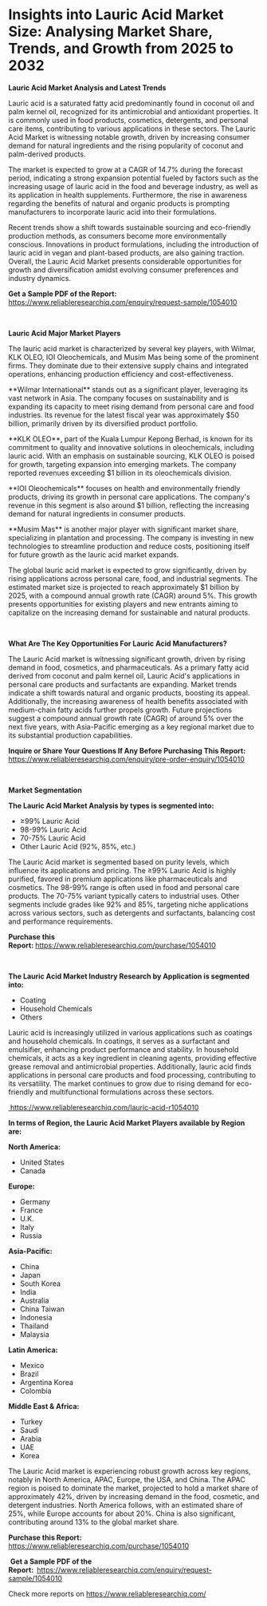 <p><h1>Insights into Lauric Acid Market Size: Analysing Market Share, Trends, and Growth from 2025 to 2032</h1></p><p><strong>Lauric Acid Market Analysis and Latest Trends</strong></p>
<p><p>Lauric acid is a saturated fatty acid predominantly found in coconut oil and palm kernel oil, recognized for its antimicrobial and antioxidant properties. It is commonly used in food products, cosmetics, detergents, and personal care items, contributing to various applications in these sectors. The Lauric Acid Market is witnessing notable growth, driven by increasing consumer demand for natural ingredients and the rising popularity of coconut and palm-derived products.</p><p>The market is expected to grow at a CAGR of 14.7% during the forecast period, indicating a strong expansion potential fueled by factors such as the increasing usage of lauric acid in the food and beverage industry, as well as its application in health supplements. Furthermore, the rise in awareness regarding the benefits of natural and organic products is prompting manufacturers to incorporate lauric acid into their formulations.</p><p>Recent trends show a shift towards sustainable sourcing and eco-friendly production methods, as consumers become more environmentally conscious. Innovations in product formulations, including the introduction of lauric acid in vegan and plant-based products, are also gaining traction. Overall, the Lauric Acid Market presents considerable opportunities for growth and diversification amidst evolving consumer preferences and industry dynamics.</p></p>
<p><strong>Get a Sample PDF of the Report:&nbsp;</strong> <a href="https://www.reliableresearchiq.com/enquiry/request-sample/1054010?utm_campaign=1121&utm_medium=2&utm_source=Github&utm_content=ia&utm_term=31012025&utm_id=lauric-acid">https://www.reliableresearchiq.com/enquiry/request-sample/1054010</a></p>
<p>&nbsp;</p>
<p><strong>Lauric Acid Major Market Players</strong></p>
<p><p>The lauric acid market is characterized by several key players, with Wilmar, KLK OLEO, IOI Oleochemicals, and Musim Mas being some of the prominent firms. They dominate due to their extensive supply chains and integrated operations, enhancing production efficiency and cost-effectiveness.</p><p>**Wilmar International** stands out as a significant player, leveraging its vast network in Asia. The company focuses on sustainability and is expanding its capacity to meet rising demand from personal care and food industries. Its revenue for the latest fiscal year was approximately $50 billion, primarily driven by its diversified product portfolio.</p><p>**KLK OLEO**, part of the Kuala Lumpur Kepong Berhad, is known for its commitment to quality and innovative solutions in oleochemicals, including lauric acid. With an emphasis on sustainable sourcing, KLK OLEO is poised for growth, targeting expansion into emerging markets. The company reported revenues exceeding $1 billion in its oleochemicals division.</p><p>**IOI Oleochemicals** focuses on health and environmentally friendly products, driving its growth in personal care applications. The company's revenue in this segment is also around $1 billion, reflecting the increasing demand for natural ingredients in consumer products.</p><p>**Musim Mas** is another major player with significant market share, specializing in plantation and processing. The company is investing in new technologies to streamline production and reduce costs, positioning itself for future growth as the lauric acid market expands.</p><p>The global lauric acid market is expected to grow significantly, driven by rising applications across personal care, food, and industrial segments. The estimated market size is projected to reach approximately $1 billion by 2025, with a compound annual growth rate (CAGR) around 5%. This growth presents opportunities for existing players and new entrants aiming to capitalize on the increasing demand for sustainable and natural products.</p></p>
<p>&nbsp;</p>
<p><strong>What Are The Key Opportunities For Lauric Acid Manufacturers?</strong></p>
<p><p>The Lauric Acid market is witnessing significant growth, driven by rising demand in food, cosmetics, and pharmaceuticals. As a primary fatty acid derived from coconut and palm kernel oil, Lauric Acid's applications in personal care products and surfactants are expanding. Market trends indicate a shift towards natural and organic products, boosting its appeal. Additionally, the increasing awareness of health benefits associated with medium-chain fatty acids further propels growth. Future projections suggest a compound annual growth rate (CAGR) of around 5% over the next five years, with Asia-Pacific emerging as a key regional market due to its substantial production capabilities.</p></p>
<p><strong>Inquire or Share Your Questions If Any Before Purchasing This Report:</strong> <a href="https://www.reliableresearchiq.com/enquiry/pre-order-enquiry/1054010?utm_campaign=1121&utm_medium=2&utm_source=Github&utm_content=ia&utm_term=31012025&utm_id=lauric-acid">https://www.reliableresearchiq.com/enquiry/pre-order-enquiry/1054010</a></p>
<p>&nbsp;</p>
<p><strong>Market Segmentation</strong></p>
<p><strong>The Lauric Acid Market Analysis by types is segmented into:</strong></p>
<p><ul><li>≥99% Lauric Acid</li><li>98-99% Lauric Acid</li><li>70-75% Lauric Acid</li><li>Other Lauric Acid (92%, 85%, etc.)</li></ul></p>
<p><p>The Lauric Acid market is segmented based on purity levels, which influence its applications and pricing. The ≥99% Lauric Acid is highly purified, favored in premium applications like pharmaceuticals and cosmetics. The 98-99% range is often used in food and personal care products. The 70-75% variant typically caters to industrial uses. Other segments include grades like 92% and 85%, targeting niche applications across various sectors, such as detergents and surfactants, balancing cost and performance requirements.</p></p>
<p><strong>Purchase this Report:&nbsp;</strong><a href="https://www.reliableresearchiq.com/purchase/1054010?utm_campaign=1121&utm_medium=2&utm_source=Github&utm_content=ia&utm_term=31012025&utm_id=lauric-acid">https://www.reliableresearchiq.com/purchase/1054010</a></p>
<p>&nbsp;</p>
<p><strong>The Lauric Acid Market Industry Research by Application is segmented into:</strong></p>
<p><ul><li>Coating</li><li>Household Chemicals</li><li>Others</li></ul></p>
<p><p>Lauric acid is increasingly utilized in various applications such as coatings and household chemicals. In coatings, it serves as a surfactant and emulsifier, enhancing product performance and stability. In household chemicals, it acts as a key ingredient in cleaning agents, providing effective grease removal and antimicrobial properties. Additionally, lauric acid finds applications in personal care products and food processing, contributing to its versatility. The market continues to grow due to rising demand for eco-friendly and multifunctional formulations across these sectors.</p></p>
<p><a href="https://www.reliableresearchiq.com/lauric-acid-r1054010?utm_campaign=1121&utm_medium=2&utm_source=Github&utm_content=ia&utm_term=31012025&utm_id=lauric-acid">&nbsp;https://www.reliableresearchiq.com/lauric-acid-r1054010</a></p>
<p><strong>In terms of Region, the Lauric Acid Market Players available by Region are:</strong></p>
<p>
    <p> <strong> North America: </strong>
        <ul>
            <li>United States</li>
            <li>Canada</li>
        </ul>
        </p> 
    <p> <strong> Europe: </strong>
        <ul>
            <li>Germany</li>
            <li>France</li>
            <li>U.K.</li>
            <li>Italy</li>
            <li>Russia</li>
        </ul>
        </p> 
    <p> <strong> Asia-Pacific: </strong>
        <ul>
            <li>China</li>
            <li>Japan</li>
            <li>South Korea</li>
            <li>India</li>
            <li>Australia</li>
            <li>China Taiwan</li>
            <li>Indonesia</li>
            <li>Thailand</li>
            <li>Malaysia</li>
        </ul>
        </p> 
    <p> <strong> Latin America: </strong>
        <ul>
            <li>Mexico</li>
            <li>Brazil</li>
            <li>Argentina Korea</li>
            <li>Colombia</li>
        </ul>
        </p> 
    <p> <strong> Middle East & Africa: </strong>
        <ul>
            <li>Turkey</li>
            <li>Saudi</li>
            <li>Arabia</li>
            <li>UAE</li>
            <li>Korea</li>
        </ul>
    </p>
    </p>
<p><p>The Lauric Acid market is experiencing robust growth across key regions, notably in North America, APAC, Europe, the USA, and China. The APAC region is poised to dominate the market, projected to hold a market share of approximately 42%, driven by increasing demand in the food, cosmetic, and detergent industries. North America follows, with an estimated share of 25%, while Europe accounts for about 20%. China is also significant, contributing around 13% to the global market share.</p></p>
<p><strong>Purchase this Report: </strong><a href="https://www.reliableresearchiq.com/purchase/1054010?utm_campaign=1121&utm_medium=2&utm_source=Github&utm_content=ia&utm_term=31012025&utm_id=lauric-acid">https://www.reliableresearchiq.com/purchase/1054010</a></p>
<p>&nbsp;<strong>Get a Sample PDF of the Report:&nbsp;&nbsp;</strong><a href="https://www.reliableresearchiq.com/enquiry/request-sample/1054010?utm_campaign=1121&utm_medium=2&utm_source=Github&utm_content=ia&utm_term=31012025&utm_id=lauric-acid">https://www.reliableresearchiq.com/enquiry/request-sample/1054010</a></p>
<p><strong></strong></p>
<p>Check more reports on <a href="https://www.reliableresearchiq.com/?utm_campaign=1121&utm_medium=2&utm_source=Github&utm_content=ia&utm_term=31012025&utm_id=lauric-acid">https://www.reliableresearchiq.com/</a></p>